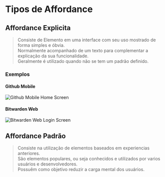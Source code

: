 # Tipos de Affordance

## Affordance Explicita

> Consiste de Elemento em uma interface com seu uso mostrado de forma simples e óbvia.  
> Normalmente acompanhado de um texto para complementar a explicação da sua funcionalidade.  
> Geralmente é utilizado quando não se tem um padrão definido.  

### Exemplos

#### Github Mobile

![Github Mobile Home Screen](./assets/images/github_mobile_screenshot.png)

#### Bitwarden Web

![Bitwarden Web Login Screen](./assets/images/bitwarden_screenshot.png)

## Affordance Padrão

> Consiste na utilização de elementos baseados em experiencias anteriores.  
> São elementos populares, ou seja conhecidos e utilizados por varios usuários e desenvolvedores.  
> Possuêm como objetivo reduzir a carga mental dos usuários.  
